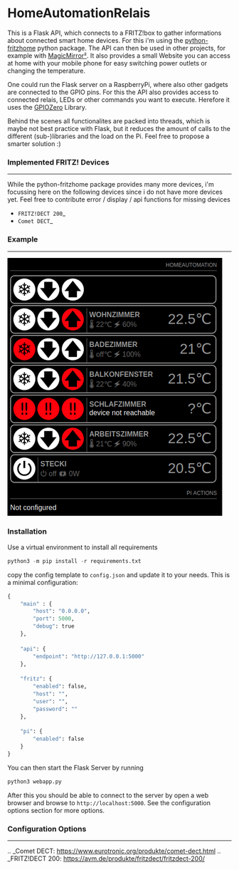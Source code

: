 # HomeAutomationRelais

This is a Flask API, which connects to a FRITZ!box to gather informations about connected smart home devices. For this i'm using the [python-fritzhome](https://github.com/hthiery/python-fritzhome) python package. 
The API can then be used in other projects, for example with [MagicMirror²](https://github.com/MichMich/MagicMirror/). 
It also provides a small Website you can access at home with your mobile phone for easy switching power outlets or changing the temperature.

One could run the Flask server on a RaspberryPi, where also other gadgets are connected to the GPIO pins. 
For this the API also provides access to connected relais, LEDs or other commands you want to execute. Herefore it uses the [GPIOZero](https://github.com/gpiozero/gpiozero) Library. 

Behind the scenes all functionalites are packed into threads, which is maybe not best practice with Flask, but it reduces the amount of calls to the different (sub-)libraries and the load on the Pi. Feel free to propose a smarter solution :)

### Implemented FRITZ! Devices
--------------
While the python-fritzhome package provides many more devices, i'm focussing here on the following devices since i do not have more devices yet. 
Feel free to contribute error / display / api functions for missing devices

* `FRITZ!DECT 200`_
* `Comet DECT`_

### Example
--------------
![Example Screenshot](static/sample.png?raw=true "Example screenshot")

### Installation

Use a virtual environment to install all requirements

```python
python3 -m pip install -r requirements.txt
```

copy the config template to `config.json` and update it to your needs. This is a minimal configuration:

```python
{
    "main" : {
        "host": "0.0.0.0",
        "port": 5000,
        "debug": true
    },

    "api": {
        "endpoint": "http://127.0.0.1:5000"
    },

    "fritz": {
        "enabled": false,
        "host": "", 
        "user": "",
        "password": ""
    },

    "pi": {
        "enabled": false
    }
}
```

You can then start the Flask Server by running 
```python
python3 webapp.py
```

After this you should be able to connect to the server by open a web browser and browse to `http://localhost:5000`. See the configuration options section for more options.

### Configuration Options
--------------

.. _Comet DECT: https://www.eurotronic.org/produkte/comet-dect.html
.. _FRITZ!DECT 200: https://avm.de/produkte/fritzdect/fritzdect-200/
